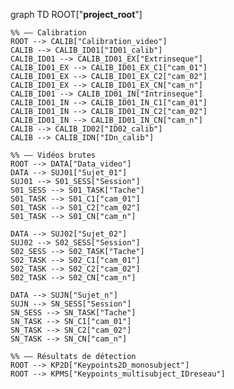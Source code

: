 graph TD
    ROOT["<strong>project_root</strong>"]

    %% –– Calibration
    ROOT --> CALIB["Calibration_video"]
    CALIB --> CALIB_ID01["ID01_calib"]
    CALIB_ID01 --> CALIB_ID01_EX["Extrinseque"]
    CALIB_ID01_EX --> CALIB_ID01_EX_C1["cam_01"]
    CALIB_ID01_EX --> CALIB_ID01_EX_C2["cam_02"]
    CALIB_ID01_EX --> CALIB_ID01_EX_CN["cam_n"]
    CALIB_ID01 --> CALIB_ID01_IN["Intrinseque"]
    CALIB_ID01_IN --> CALIB_ID01_IN_C1["cam_01"]
    CALIB_ID01_IN --> CALIB_ID01_IN_C2["cam_02"]
    CALIB_ID01_IN --> CALIB_ID01_IN_CN["cam_n"]
    CALIB --> CALIB_ID02["ID02_calib"]
    CALIB --> CALIB_IDN["IDn_calib"]

    %% –– Vidéos brutes
    ROOT --> DATA["Data_video"]
    DATA --> SUJ01["Sujet_01"]
    SUJ01 --> S01_SESS["Session"]
    S01_SESS --> S01_TASK["Tache"]
    S01_TASK --> S01_C1["cam_01"]
    S01_TASK --> S01_C2["cam_02"]
    S01_TASK --> S01_CN["cam_n"]

    DATA --> SUJ02["Sujet_02"]
    SUJ02 --> S02_SESS["Session"]
    S02_SESS --> S02_TASK["Tache"]
    S02_TASK --> S02_C1["cam_01"]
    S02_TASK --> S02_C2["cam_02"]
    S02_TASK --> S02_CN["cam_n"]

    DATA --> SUJN["Sujet_n"]
    SUJN --> SN_SESS["Session"]
    SN_SESS --> SN_TASK["Tache"]
    SN_TASK --> SN_C1["cam_01"]
    SN_TASK --> SN_C2["cam_02"]
    SN_TASK --> SN_CN["cam_n"]

    %% –– Résultats de détection
    ROOT --> KP2D["Keypoints2D_monosubject"]
    ROOT --> KPMS["Keypoints_multisubject_IDreseau"]
